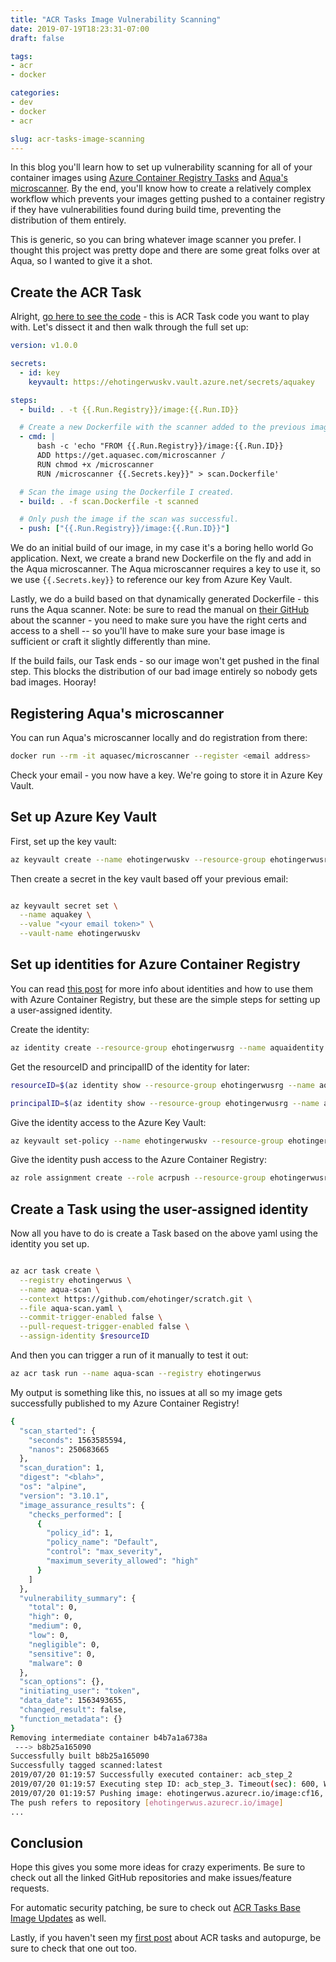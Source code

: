```yaml
---
title: "ACR Tasks Image Vulnerability Scanning"
date: 2019-07-19T18:23:31-07:00
draft: false

tags:
- acr
- docker

categories:
- dev
- docker
- acr

slug: acr-tasks-image-scanning
---
```


In this blog you'll learn how to set up vulnerability scanning for all of your container images using [Azure Container Registry Tasks](https://docs.microsoft.com/en-us/azure/container-registry/container-registry-tasks-overview) and [Aqua's microscanner](https://github.com/aquasecurity/microscanner). By the end, you'll know how to create a relatively complex workflow which prevents your images getting pushed to a container registry if they have vulnerabilities found during build time, preventing the distribution of them entirely.

This is generic, so you can bring whatever image scanner you prefer. I thought this project was pretty dope and there are some great folks over at Aqua, so I wanted to give it a shot. 

## Create the ACR Task

Alright, [go here to see the code](https://github.com/ehotinger/scratch/blob/master/aqua-scan.yaml) - this is ACR Task code you want to play with. Let's dissect it and then walk through the full set up:

```yaml
version: v1.0.0

secrets:
  - id: key
    keyvault: https://ehotingerwuskv.vault.azure.net/secrets/aquakey

steps:
  - build: . -t {{.Run.Registry}}/image:{{.Run.ID}}

  # Create a new Dockerfile with the scanner added to the previous image.
  - cmd: |
      bash -c 'echo "FROM {{.Run.Registry}}/image:{{.Run.ID}}
      ADD https://get.aquasec.com/microscanner /
      RUN chmod +x /microscanner
      RUN /microscanner {{.Secrets.key}}" > scan.Dockerfile'

  # Scan the image using the Dockerfile I created.
  - build: . -f scan.Dockerfile -t scanned

  # Only push the image if the scan was successful.
  - push: ["{{.Run.Registry}}/image:{{.Run.ID}}"]
```

We do an initial build of our image, in my case it's a boring hello world Go application. Next, we create a brand new Dockerfile on the fly and add in the Aqua microscanner. The Aqua microscanner requires a key to use it, so we use `{{.Secrets.key}}` to reference our key from Azure Key Vault.

Lastly, we do a build based on that dynamically generated Dockerfile - this runs the Aqua scanner. Note: be sure to read the manual on [their GitHub](https://github.com/aquasecurity/microscanner) about the scanner - you need to make sure you have the right certs and access to a shell -- so you'll have to make sure your base image is sufficient or craft it slightly differently than mine.

If the build fails, our Task ends - so our image won't get pushed in the final step. This blocks the distribution of our bad image entirely so nobody gets bad images. Hooray!

## Registering Aqua's microscanner

You can run Aqua's microscanner locally and do registration from there:

```sh
docker run --rm -it aquasec/microscanner --register <email address>
```

Check your email - you now have a key. We're going to store it in Azure Key Vault.

## Set up Azure Key Vault

First, set up the key vault:

```sh
az keyvault create --name ehotingerwuskv --resource-group ehotingerwusrg --location westus
```

Then create a secret in the key vault based off your previous email:

```sh

az keyvault secret set \
  --name aquakey \
  --value "<your email token>" \
  --vault-name ehotingerwuskv
```

## Set up identities for Azure Container Registry

You can read [this post](https://docs.microsoft.com/en-us/azure/container-registry/container-registry-tasks-authentication-managed-identity) for more info about identities and how to use them with Azure Container Registry, but these are the simple steps for setting up a user-assigned identity.

Create the identity:

```sh
az identity create --resource-group ehotingerwusrg --name aquaidentity
```

Get the resourceID and principalID of the identity for later:

```sh
resourceID=$(az identity show --resource-group ehotingerwusrg --name aquaidentity --query id --output tsv)

principalID=$(az identity show --resource-group ehotingerwusrg --name aquaidentity --query principalId --output tsv)
```

Give the identity access to the Azure Key Vault:

```sh
az keyvault set-policy --name ehotingerwuskv --resource-group ehotingerwusrg --object-id $principalID --secret-permissions get
```

Give the identity push access to the Azure Container Registry:

```sh
az role assignment create --role acrpush --resource-group ehotingerwusrg --assignee $principalID
```

## Create a Task using the user-assigned identity

Now all you have to do is create a Task based on the above yaml using the identity you set up.

```sh

az acr task create \
  --registry ehotingerwus \
  --name aqua-scan \
  --context https://github.com/ehotinger/scratch.git \
  --file aqua-scan.yaml \
  --commit-trigger-enabled false \
  --pull-request-trigger-enabled false \
  --assign-identity $resourceID
```

And then you can trigger a run of it manually to test it out:

```sh
az acr task run --name aqua-scan --registry ehotingerwus
```

My output is something like this, no issues at all so my image gets successfully published to my Azure Container Registry!

```sh
{
  "scan_started": {
    "seconds": 1563585594,
    "nanos": 250683665
  },
  "scan_duration": 1,
  "digest": "<blah>",
  "os": "alpine",
  "version": "3.10.1",
  "image_assurance_results": {
    "checks_performed": [
      {
        "policy_id": 1,
        "policy_name": "Default",
        "control": "max_severity",
        "maximum_severity_allowed": "high"
      }
    ]
  },
  "vulnerability_summary": {
    "total": 0,
    "high": 0,
    "medium": 0,
    "low": 0,
    "negligible": 0,
    "sensitive": 0,
    "malware": 0
  },
  "scan_options": {},
  "initiating_user": "token",
  "data_date": 1563493655,
  "changed_result": false,
  "function_metadata": {}
}
Removing intermediate container b4b7a1a6738a
 ---> b8b25a165090
Successfully built b8b25a165090
Successfully tagged scanned:latest
2019/07/20 01:19:57 Successfully executed container: acb_step_2
2019/07/20 01:19:57 Executing step ID: acb_step_3. Timeout(sec): 600, Working directory: '', Network: 'acb_default_network'
2019/07/20 01:19:57 Pushing image: ehotingerwus.azurecr.io/image:cf16, attempt 1
The push refers to repository [ehotingerwus.azurecr.io/image]
...
```

## Conclusion

Hope this gives you some more ideas for crazy experiments. Be sure to check out all the linked GitHub repositories and make issues/feature requests.

For automatic security patching, be sure to check out [ACR Tasks Base Image Updates](https://docs.microsoft.com/en-us/azure/container-registry/container-registry-tutorial-base-image-update) as well.

Lastly, if you haven't seen my [first post](https://ehotinger.github.io/blog/acr-tasks-daily-autopurge/) about ACR tasks and autopurge, be sure to check that one out too.